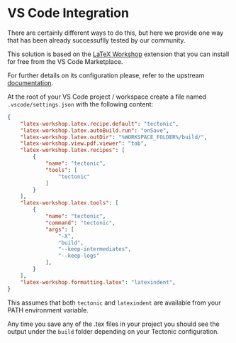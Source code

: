 # VS Code Integration

There are certainly different ways to do this, but here we provide one way that has been already
successuflly tested by our community.

This solution is based on the [LaTeX Workshop](https://marketplace.visualstudio.com/items?itemName=James-Yu.latex-workshop) extension that you can install for free from the VS Code Marketplace.

For further details on its configuration please, refer to the upstream [documentation](https://github.com/James-Yu/LaTeX-Workshop/wiki).

At the root of your VS Code project / workspace create a file named
`.vscode/settings.json` with the following content:

```json
{
    "latex-workshop.latex.recipe.default": "tectonic",
    "latex-workshop.latex.autoBuild.run": "onSave",
    "latex-workshop.latex.outDir": "%WORKSPACE_FOLDER%/build/",
    "latex-workshop.view.pdf.viewer": "tab",
    "latex-workshop.latex.recipes": [
        {
            "name": "tectonic",
            "tools": [
                "tectonic"
            ]
        }
    ],
    "latex-workshop.latex.tools": [
        {
            "name": "tectonic",
            "command": "tectonic",
            "args": [
                "-X",
                "build",
                "--keep-intermediates",
                "--keep-logs"
            ],
        }
    ],
    "latex-workshop.formatting.latex": "latexindent",
}
```

This assumes that both `tectonic` and `latexindent` are available from your PATH
environment variable.

Any time you save any of the .tex files in your project you should see the output
under the `build` folder depending on your Tectonic configuration.